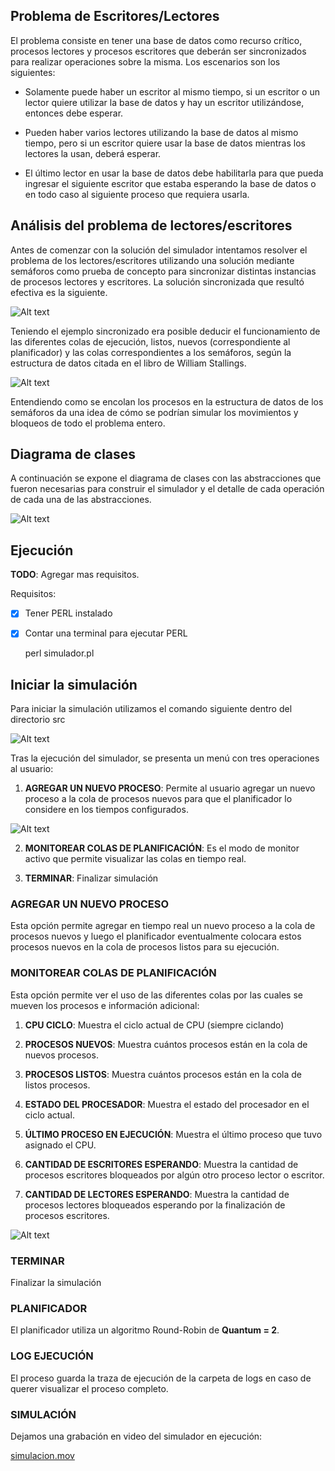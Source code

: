 ## Problema de Escritores/Lectores


El problema consiste en tener una base de datos como recurso crítico, procesos lectores y procesos escritores que deberán ser sincronizados para realizar operaciones sobre la misma. Los escenarios son los siguientes:

-   Solamente puede haber un escritor al mismo tiempo, si un escritor o un lector quiere utilizar la base de datos y hay un escritor utilizándose, entonces debe esperar.
    
-   Pueden haber varios lectores utilizando la base de datos al mismo tiempo, pero si un escritor quiere usar la base de datos mientras los lectores la usan, deberá esperar.
    
-   El último lector en usar la base de datos debe habilitarla para que pueda ingresar el siguiente escritor que estaba esperando la base de datos o en todo caso al siguiente proceso que requiera usarla.

## Análisis del problema de lectores/escritores

Antes de comenzar con la solución del simulador intentamos resolver el problema de los lectores/escritores utilizando una solución mediante semáforos como prueba de concepto para sincronizar distintas instancias de procesos lectores y escritores. La solución sincronizada que resultó efectiva es la siguiente.

![Alt text](static/images/tabla.png?raw=true "Tabla")

Teniendo el ejemplo sincronizado era posible deducir el funcionamiento de las diferentes colas de ejecución, listos, nuevos (correspondiente al planificador) y las colas correspondientes a los semáforos, según la estructura de datos citada en el libro de William Stallings.

![Alt text](static/images/stallings.png?raw=true "Tabla")


Entendiendo como se encolan los procesos en la estructura de datos de los semáforos da una idea de cómo se podrían simular los movimientos y bloqueos de todo el problema entero.

## Diagrama de clases

A continuación se expone el diagrama de clases con las abstracciones que fueron necesarias para construir el simulador y el detalle de cada operación de cada una de las abstracciones.

![Alt text](static/images/clases.png?raw=true "Tabla")

## Ejecución

**TODO**: Agregar mas requisitos.

Requisitos:

 - [x] Tener PERL instalado
 - [x] Contar una terminal para ejecutar PERL

    perl simulador.pl

## Iniciar la simulación

Para iniciar la simulación utilizamos el comando siguiente dentro del directorio src

![Alt text](static/images/simulacion1.png?raw=true "sim1")

Tras la ejecución del simulador, se presenta un menú con tres operaciones al usuario:

  

1.  **AGREGAR UN NUEVO PROCESO**: Permite al usuario agregar un nuevo proceso a la cola de procesos nuevos para que el planificador lo considere en los tiempos configurados.
    
![Alt text](static/images/simulacion2.png?raw=true "sim1")


2.  **MONITOREAR COLAS DE PLANIFICACIÓN**: Es el modo de monitor activo que permite visualizar las colas en tiempo real.
    

3.  **TERMINAR**: Finalizar simulación

### AGREGAR UN NUEVO PROCESO

Esta opción permite agregar en tiempo real un nuevo proceso a la cola de procesos nuevos y luego el planificador eventualmente colocara estos procesos nuevos en la cola de procesos listos para su ejecución.

### MONITOREAR COLAS DE PLANIFICACIÓN

  

Esta opción permite ver el uso de las diferentes colas por las cuales se mueven los procesos e información adicional:

1.  **CPU CICLO**: Muestra el ciclo actual de CPU (siempre ciclando)
    

2.  **PROCESOS NUEVOS**: Muestra cuántos procesos están en la cola de nuevos procesos.
    

3.  **PROCESOS LISTOS**: Muestra cuántos procesos están en la cola de listos procesos.
    

4.  **ESTADO DEL PROCESADOR**: Muestra el estado del procesador en el ciclo actual.
    

5.  **ÚLTIMO PROCESO EN EJECUCIÓN**: Muestra el último proceso que tuvo asignado el CPU.
    

6.  **CANTIDAD DE ESCRITORES ESPERANDO**: Muestra la cantidad de procesos escritores bloqueados por algún otro proceso lector o escritor.
    

7.  **CANTIDAD DE LECTORES ESPERANDO**: Muestra la cantidad de procesos lectores bloqueados esperando por la finalización de procesos escritores.

![Alt text](static/images/simulacion3.png?raw=true "sim1")


### TERMINAR

Finalizar la simulación  

### PLANIFICADOR

El planificador utiliza un algoritmo Round-Robin de **Quantum = 2**.  

### LOG EJECUCIÓN

El proceso guarda la traza de ejecución de la carpeta de logs en caso de querer visualizar el proceso completo.

### SIMULACIÓN

Dejamos una grabación en video del simulador en ejecución:

[simulacion.mov](https://drive.google.com/file/d/12LB4TKYDqdxVWp8QZhGKtk8E0tPdSWsD/view?usp=sharing)
